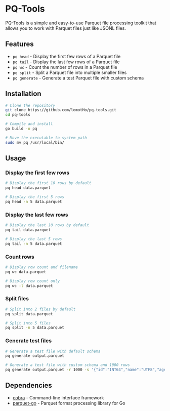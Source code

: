 # PQ-Tools

PQ-Tools is a simple and easy-to-use Parquet file processing toolkit that allows you to work with Parquet files just like JSONL files.

## Features

- `pq head` - Display the first few rows of a Parquet file
- `pq tail` - Display the last few rows of a Parquet file
- `pq wc` - Count the number of rows in a Parquet file
- `pq split` - Split a Parquet file into multiple smaller files
- `pq generate` - Generate a test Parquet file with custom schema

## Installation

```bash
# Clone the repository
git clone https://github.com/lomotHo/pq-tools.git
cd pq-tools

# Compile and install
go build -o pq

# Move the executable to system path
sudo mv pq /usr/local/bin/
```

## Usage

### Display the first few rows

```bash
# Display the first 10 rows by default
pq head data.parquet

# Display the first 5 rows
pq head -n 5 data.parquet
```

### Display the last few rows

```bash
# Display the last 10 rows by default
pq tail data.parquet

# Display the last 5 rows
pq tail -n 5 data.parquet
```

### Count rows

```bash
# Display row count and filename
pq wc data.parquet

# Display row count only
pq wc -l data.parquet
```

### Split files

```bash
# Split into 2 files by default
pq split data.parquet

# Split into 5 files
pq split -n 5 data.parquet
```

### Generate test files

```bash
# Generate a test file with default schema
pq generate output.parquet

# Generate a test file with custom schema and 1000 rows
pq generate output.parquet -r 1000 -s '{"id":"INT64","name":"UTF8","age":"INT32","score":"DOUBLE","active":"BOOLEAN"}'
```

## Dependencies

- [cobra](https://github.com/spf13/cobra) - Command-line interface framework
- [parquet-go](https://github.com/xitongsys/parquet-go) - Parquet format processing library for Go
